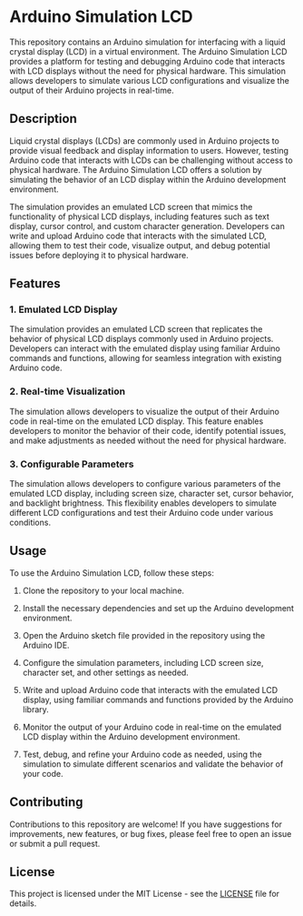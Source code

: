 # Arduino Simulation LCD

This repository contains an Arduino simulation for interfacing with a liquid crystal display (LCD) in a virtual environment. The Arduino Simulation LCD provides a platform for testing and debugging Arduino code that interacts with LCD displays without the need for physical hardware. This simulation allows developers to simulate various LCD configurations and visualize the output of their Arduino projects in real-time.

## Description

Liquid crystal displays (LCDs) are commonly used in Arduino projects to provide visual feedback and display information to users. However, testing Arduino code that interacts with LCDs can be challenging without access to physical hardware. The Arduino Simulation LCD offers a solution by simulating the behavior of an LCD display within the Arduino development environment.

The simulation provides an emulated LCD screen that mimics the functionality of physical LCD displays, including features such as text display, cursor control, and custom character generation. Developers can write and upload Arduino code that interacts with the simulated LCD, allowing them to test their code, visualize output, and debug potential issues before deploying it to physical hardware.

## Features

### 1. Emulated LCD Display

The simulation provides an emulated LCD screen that replicates the behavior of physical LCD displays commonly used in Arduino projects. Developers can interact with the emulated display using familiar Arduino commands and functions, allowing for seamless integration with existing Arduino code.

### 2. Real-time Visualization

The simulation allows developers to visualize the output of their Arduino code in real-time on the emulated LCD display. This feature enables developers to monitor the behavior of their code, identify potential issues, and make adjustments as needed without the need for physical hardware.

### 3. Configurable Parameters

The simulation allows developers to configure various parameters of the emulated LCD display, including screen size, character set, cursor behavior, and backlight brightness. This flexibility enables developers to simulate different LCD configurations and test their Arduino code under various conditions.

## Usage

To use the Arduino Simulation LCD, follow these steps:

1. Clone the repository to your local machine.

2. Install the necessary dependencies and set up the Arduino development environment.

3. Open the Arduino sketch file provided in the repository using the Arduino IDE.

4. Configure the simulation parameters, including LCD screen size, character set, and other settings as needed.

5. Write and upload Arduino code that interacts with the emulated LCD display, using familiar commands and functions provided by the Arduino library.

6. Monitor the output of your Arduino code in real-time on the emulated LCD display within the Arduino development environment.

7. Test, debug, and refine your Arduino code as needed, using the simulation to simulate different scenarios and validate the behavior of your code.

## Contributing

Contributions to this repository are welcome! If you have suggestions for improvements, new features, or bug fixes, please feel free to open an issue or submit a pull request.

## License

This project is licensed under the MIT License - see the [LICENSE](LICENSE) file for details.
